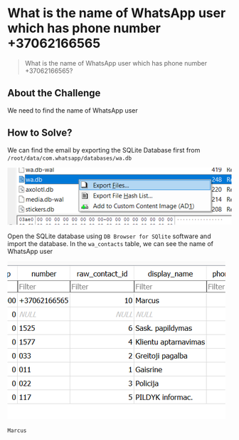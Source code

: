 # What is the name of WhatsApp user which has phone number +37062166565
> What is the name of WhatsApp user which has phone number +37062166565?

## About the Challenge
We need to find the name of WhatsApp user

## How to Solve?
We can find the email by exporting the SQLite Database first from `/root/data/com.whatsapp/databases/wa.db`

![exports](images/exports.png)

Open the SQLite database using `DB Browser for SQlite` software and import the database. In the `wa_contacts` table, we can see the name of WhatsApp user

![contacts](images/contacts.png)

```
Marcus
```